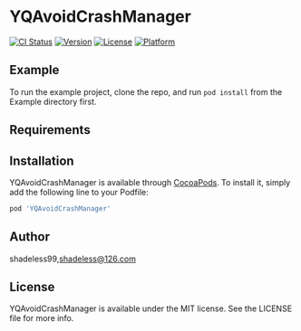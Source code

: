 # YQAvoidCrashManager

[![CI Status](http://img.shields.io/travis/gyq19900513@126.com/YQAvoidCrashManager.svg?style=flat)](https://travis-ci.org/gyq19900513@126.com/YQAvoidCrashManager)
[![Version](https://img.shields.io/cocoapods/v/YQAvoidCrashManager.svg?style=flat)](http://cocoapods.org/pods/YQAvoidCrashManager)
[![License](https://img.shields.io/cocoapods/l/YQAvoidCrashManager.svg?style=flat)](http://cocoapods.org/pods/YQAvoidCrashManager)
[![Platform](https://img.shields.io/cocoapods/p/YQAvoidCrashManager.svg?style=flat)](http://cocoapods.org/pods/YQAvoidCrashManager)

## Example

To run the example project, clone the repo, and run `pod install` from the Example directory first.

## Requirements

## Installation

YQAvoidCrashManager is available through [CocoaPods](http://cocoapods.org). To install
it, simply add the following line to your Podfile:

```ruby
pod 'YQAvoidCrashManager'
```

## Author

shadeless99,shadeless@126.com

## License

YQAvoidCrashManager is available under the MIT license. See the LICENSE file for more info.
